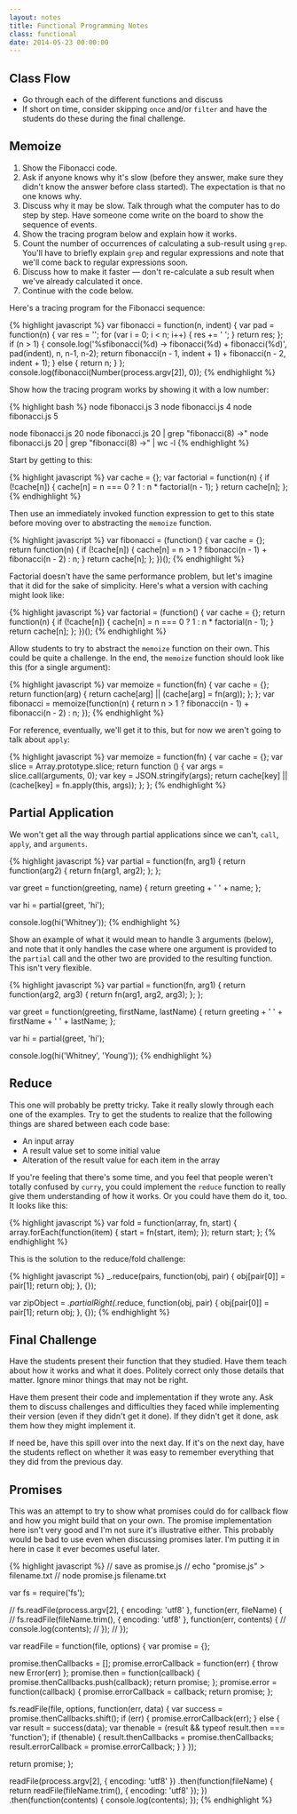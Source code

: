 ```yaml
---
layout: notes
title: Functional Programming Notes
class: functional
date: 2014-05-23 00:00:00
---
```


## Class Flow

* Go through each of the different functions and discuss
* If short on time, consider skipping `once` and/or `filter` and have the
  students do these during the final challenge.

## Memoize

1. Show the Fibonacci code.
1. Ask if anyone knows why it's slow (before they answer, make sure they didn't
   know the answer before class started). The expectation is that no one knows
   why.
1. Discuss why it may be slow. Talk through what the computer has to do step by
   step. Have someone come write on the board to show the sequence of events.
1. Show the tracing program below and explain how it works.
1. Count the number of occurrences of calculating a sub-result using `grep`.
   You'll have to briefly explain `grep` and regular expressions and note that
   we'll come back to regular expressions soon.
1. Discuss how to make it faster &mdash; don't re-calculate a sub result when
   we've already calculated it once.
1. Continue with the code below.

Here's a tracing program for the Fibonacci sequence:

{% highlight javascript %}
var fibonacci = function(n, indent) {
  var pad = function(n) {
    var res = '';
    for (var i = 0; i < n; i++) {
      res += ' ';
    }
    return res;
  };
  if (n > 1) {
    console.log('%sfibonacci(%d) -> fibonacci(%d) + fibonacci(%d)', pad(indent), n, n-1, n-2);
    return fibonacci(n - 1, indent + 1) + fibonacci(n - 2, indent + 1);
  }
  else {
    return n;
  }
};
console.log(fibonacci(Number(process.argv[2]), 0));
{% endhighlight %}

Show how the tracing program works by showing it with a low number:

{% highlight bash %}
node fibonacci.js 3
node fibonacci.js 4
node fibonacci.js 5

node fibonacci.js 20
node fibonacci.js 20 | grep "fibonacci\(8\) ->"
node fibonacci.js 20 | grep "fibonacci\(8\) ->" | wc -l
{% endhighlight %}


Start by getting to this:

{% highlight javascript %}
var cache = {};
var factorial = function(n) {
  if (!cache[n]) {
    cache[n] = n === 0 ? 1 : n * factorial(n - 1);
  }
  return cache[n];
};
{% endhighlight %}

Then use an immediately invoked function expression to get to this state
before moving over to abstracting the `memoize` function.

{% highlight javascript %}
var fibonacci = (function() {
  var cache = {};
  return function(n) {
    if (!cache[n]) {
      cache[n] = n > 1 ? fibonacci(n - 1) + fibonacci(n - 2) : n;
    }
    return cache[n];
  };
})();
{% endhighlight %}

Factorial doesn't have the same performance problem, but let's imagine that it
did for the sake of simplicity. Here's what a version with caching might look
like:

{% highlight javascript %}
var factorial = (function() {
  var cache = {};
  return function(n) {
    if (!cache[n]) {
      cache[n] = n === 0 ? 1 : n * factorial(n - 1);
    }
    return cache[n];
  };
})();
{% endhighlight %}

Allow students to try to abstract the `memoize` function on their own. This
could be quite a challenge. In the end, the `memoize` function should look
like this (for a single argument):

{% highlight javascript %}
var memoize = function(fn) {
  var cache = {};
  return function(arg) {
    return cache[arg] || (cache[arg] = fn(arg));
  };
};
var fibonacci = memoize(function(n) {
  return n > 1 ? fibonacci(n - 1) + fibonacci(n - 2) : n;
});
{% endhighlight %}

For reference, eventually, we'll get it to this, but for now we aren't going to
talk about `apply`:

{% highlight javascript %}
var memoize = function(fn) {
  var cache = {};
  var slice = Array.prototype.slice;
  return function () {
    var args = slice.call(arguments, 0);
    var key = JSON.stringify(args);
    return cache[key] ||
      (cache[key] = fn.apply(this, args));
  };
};
{% endhighlight %}


## Partial Application

We won't get all the way through partial applications since we can't, `call`,
`apply`, and `arguments`.

{% highlight javascript %}
var partial = function(fn, arg1) {
  return function(arg2) {
    return fn(arg1, arg2);
  };
};

var greet = function(greeting, name) {
  return greeting + ' ' + name;
};

var hi = partial(greet, 'hi');

console.log(hi('Whitney'));
{% endhighlight %}

Show an example of what it would mean to handle 3 arguments (below), and note
that it only handles the case where one argument is provided to the `partial`
call and the other two are provided to the resulting function. This isn't very
flexible.

{% highlight javascript %}
var partial = function(fn, arg1) {
  return function(arg2, arg3) {
    return fn(arg1, arg2, arg3);
  };
};

var greet = function(greeting, firstName, lastName) {
  return greeting + ' ' + firstName + ' ' + lastName;
};

var hi = partial(greet, 'hi');

console.log(hi('Whitney', 'Young'));
{% endhighlight %}


## Reduce

This one will probably be pretty tricky. Take it really slowly through each one
of the examples. Try to get the students to realize that the following things
are shared between each code base:

* An input array
* A result value set to some initial value
* Alteration of the result value for each item in the array

If you're feeling that there's some time, and you feel that people weren't
totally confused by `curry`, you could implement the `reduce` function to
really give them understanding of how it works. Or you could have them do it,
too. It looks like this:

{% highlight javascript %}
var fold = function(array, fn, start) {
  array.forEach(function(item) {
    start = fn(start, item);
  });
  return start;
};
{% endhighlight %}


This is the solution to the reduce/fold challenge:

{% highlight javascript %}
_.reduce(pairs, function(obj, pair) {
  obj[pair[0]] = pair[1];
  return obj;
}, {});

var zipObject = _.partialRight(_.reduce, function(obj, pair) {
  obj[pair[0]] = pair[1];
  return obj;
}, {});
{% endhighlight %}


## Final Challenge

Have the students present their function that they studied. Have them teach
about how it works and what it does. Politely correct only those details that
matter. Ignore minor things that may not be right.

Have them present their code and implementation if they wrote any. Ask them to
discuss challenges and difficulties they faced while implementing their version
(even if they didn't get it done). If they didn't get it done, ask them how
they might implement it.

If need be, have this spill over into the next day. If it's on the next day,
have the students reflect on whether it was easy to remember everything that
they did from the previous day.


## Promises

This was an attempt to try to show what promises could do for callback flow and
how you might build that on your own. The promise implementation here isn't
very good and I'm not sure it's illustrative either. This probably would be bad
to use even when discussing promises later. I'm putting it in here in case it
ever becomes useful later.

{% highlight javascript %}
// save as promise.js
// echo "promise.js" > filename.txt
// node promise.js filename.txt

var fs = require('fs');

// fs.readFile(process.argv[2], { encoding: 'utf8' }, function(err, fileName) {
//   fs.readFile(fileName.trim(), { encoding: 'utf8' }, function(err, contents) {
//     console.log(contents);
//   });
// });


var readFile = function(file, options) {
  var promise = {};

  promise.thenCallbacks = [];
  promise.errorCallback = function(err) { throw new Error(err) };
  promise.then = function(callback) {
    promise.thenCallbacks.push(callback);
    return promise;
  };
  promise.error = function(callback) {
    promise.errorCallback = callback;
    return promise;
  };

  fs.readFile(file, options, function(err, data) {
    var success = promise.thenCallbacks.shift();
    if (err) { promise.errorCallback(err); }
    else {
      var result = success(data);
      var thenable = (result && typeof result.then === 'function');
      if (thenable) {
        result.thenCallbacks = promise.thenCallbacks;
        result.errorCallback = promise.errorCallback;
      }
    }
  });

  return promise;
};

readFile(process.argv[2], { encoding: 'utf8' })
.then(function(fileName) {
  return readFile(fileName.trim(), { encoding: 'utf8' });
})
.then(function(contents) {
  console.log(contents);
});
{% endhighlight %}
